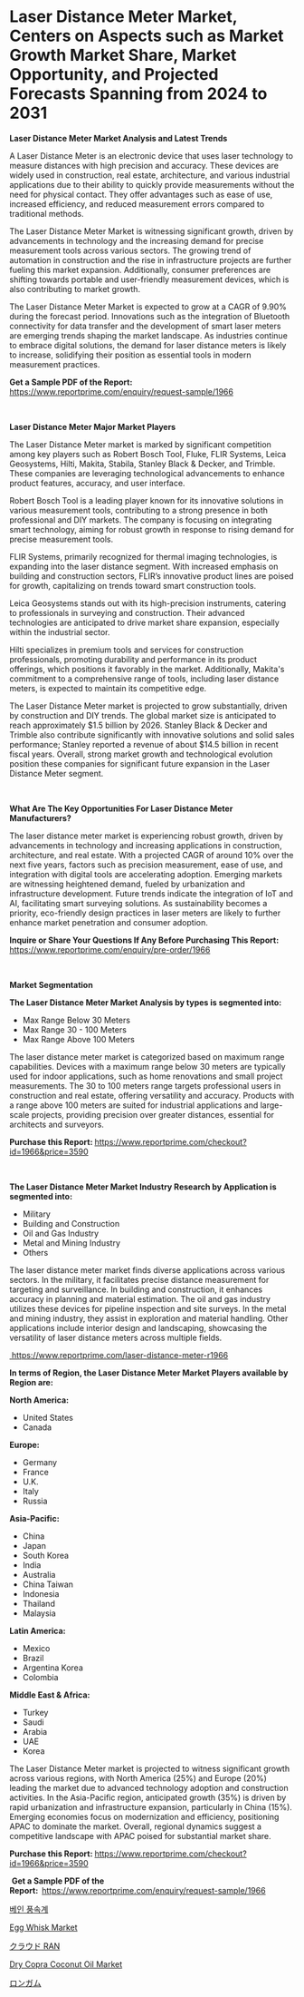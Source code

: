 <p><h1>Laser Distance Meter Market, Centers on Aspects such as Market Growth Market Share, Market Opportunity, and Projected Forecasts Spanning from 2024 to 2031</h1></p><p><strong>Laser Distance Meter Market Analysis and Latest Trends</strong></p>
<p><p>A Laser Distance Meter is an electronic device that uses laser technology to measure distances with high precision and accuracy. These devices are widely used in construction, real estate, architecture, and various industrial applications due to their ability to quickly provide measurements without the need for physical contact. They offer advantages such as ease of use, increased efficiency, and reduced measurement errors compared to traditional methods.</p><p>The Laser Distance Meter Market is witnessing significant growth, driven by advancements in technology and the increasing demand for precise measurement tools across various sectors. The growing trend of automation in construction and the rise in infrastructure projects are further fueling this market expansion. Additionally, consumer preferences are shifting towards portable and user-friendly measurement devices, which is also contributing to market growth. </p><p>The Laser Distance Meter Market is expected to grow at a CAGR of 9.90% during the forecast period. Innovations such as the integration of Bluetooth connectivity for data transfer and the development of smart laser meters are emerging trends shaping the market landscape. As industries continue to embrace digital solutions, the demand for laser distance meters is likely to increase, solidifying their position as essential tools in modern measurement practices.</p></p>
<p><strong>Get a Sample PDF of the Report:&nbsp;</strong> <a href="https://www.reportprime.com/enquiry/request-sample/1966">https://www.reportprime.com/enquiry/request-sample/1966</a></p>
<p>&nbsp;</p>
<p><strong>Laser Distance Meter Major Market Players</strong></p>
<p><p>The Laser Distance Meter market is marked by significant competition among key players such as Robert Bosch Tool, Fluke, FLIR Systems, Leica Geosystems, Hilti, Makita, Stabila, Stanley Black & Decker, and Trimble. These companies are leveraging technological advancements to enhance product features, accuracy, and user interface.</p><p>Robert Bosch Tool is a leading player known for its innovative solutions in various measurement tools, contributing to a strong presence in both professional and DIY markets. The company is focusing on integrating smart technology, aiming for robust growth in response to rising demand for precise measurement tools. </p><p>FLIR Systems, primarily recognized for thermal imaging technologies, is expanding into the laser distance segment. With increased emphasis on building and construction sectors, FLIR’s innovative product lines are poised for growth, capitalizing on trends toward smart construction tools.</p><p>Leica Geosystems stands out with its high-precision instruments, catering to professionals in surveying and construction. Their advanced technologies are anticipated to drive market share expansion, especially within the industrial sector.</p><p>Hilti specializes in premium tools and services for construction professionals, promoting durability and performance in its product offerings, which positions it favorably in the market. Additionally, Makita's commitment to a comprehensive range of tools, including laser distance meters, is expected to maintain its competitive edge.</p><p>The Laser Distance Meter market is projected to grow substantially, driven by construction and DIY trends. The global market size is anticipated to reach approximately $1.5 billion by 2026. Stanley Black & Decker and Trimble also contribute significantly with innovative solutions and solid sales performance; Stanley reported a revenue of about $14.5 billion in recent fiscal years. Overall, strong market growth and technological evolution position these companies for significant future expansion in the Laser Distance Meter segment.</p></p>
<p>&nbsp;</p>
<p><strong>What Are The Key Opportunities For Laser Distance Meter Manufacturers?</strong></p>
<p><p>The laser distance meter market is experiencing robust growth, driven by advancements in technology and increasing applications in construction, architecture, and real estate. With a projected CAGR of around 10% over the next five years, factors such as precision measurement, ease of use, and integration with digital tools are accelerating adoption. Emerging markets are witnessing heightened demand, fueled by urbanization and infrastructure development. Future trends indicate the integration of IoT and AI, facilitating smart surveying solutions. As sustainability becomes a priority, eco-friendly design practices in laser meters are likely to further enhance market penetration and consumer adoption.</p></p>
<p><strong>Inquire or Share Your Questions If Any Before Purchasing This Report:</strong> <a href="https://www.reportprime.com/enquiry/pre-order/1966">https://www.reportprime.com/enquiry/pre-order/1966</a></p>
<p>&nbsp;</p>
<p><strong>Market Segmentation</strong></p>
<p><strong>The Laser Distance Meter Market Analysis by types is segmented into:</strong></p>
<p><ul><li>Max Range Below 30 Meters</li><li>Max Range 30 - 100 Meters</li><li>Max Range Above 100 Meters</li></ul></p>
<p><p>The laser distance meter market is categorized based on maximum range capabilities. Devices with a maximum range below 30 meters are typically used for indoor applications, such as home renovations and small project measurements. The 30 to 100 meters range targets professional users in construction and real estate, offering versatility and accuracy. Products with a range above 100 meters are suited for industrial applications and large-scale projects, providing precision over greater distances, essential for architects and surveyors.</p></p>
<p><strong>Purchase this Report:&nbsp;</strong><a href="https://www.reportprime.com/checkout?id=1966&price=3590">https://www.reportprime.com/checkout?id=1966&price=3590</a></p>
<p>&nbsp;</p>
<p><strong>The Laser Distance Meter Market Industry Research by Application is segmented into:</strong></p>
<p><ul><li>Military</li><li>Building and Construction</li><li>Oil and Gas Industry</li><li>Metal and Mining Industry</li><li>Others</li></ul></p>
<p><p>The laser distance meter market finds diverse applications across various sectors. In the military, it facilitates precise distance measurement for targeting and surveillance. In building and construction, it enhances accuracy in planning and material estimation. The oil and gas industry utilizes these devices for pipeline inspection and site surveys. In the metal and mining industry, they assist in exploration and material handling. Other applications include interior design and landscaping, showcasing the versatility of laser distance meters across multiple fields.</p></p>
<p><a href="https://www.reportprime.com/laser-distance-meter-r1966">&nbsp;https://www.reportprime.com/laser-distance-meter-r1966</a></p>
<p><strong>In terms of Region, the Laser Distance Meter Market Players available by Region are:</strong></p>
<p>
    <p> <strong> North America: </strong>
        <ul>
            <li>United States</li>
            <li>Canada</li>
        </ul>
        </p> 
    <p> <strong> Europe: </strong>
        <ul>
            <li>Germany</li>
            <li>France</li>
            <li>U.K.</li>
            <li>Italy</li>
            <li>Russia</li>
        </ul>
        </p> 
    <p> <strong> Asia-Pacific: </strong>
        <ul>
            <li>China</li>
            <li>Japan</li>
            <li>South Korea</li>
            <li>India</li>
            <li>Australia</li>
            <li>China Taiwan</li>
            <li>Indonesia</li>
            <li>Thailand</li>
            <li>Malaysia</li>
        </ul>
        </p> 
    <p> <strong> Latin America: </strong>
        <ul>
            <li>Mexico</li>
            <li>Brazil</li>
            <li>Argentina Korea</li>
            <li>Colombia</li>
        </ul>
        </p> 
    <p> <strong> Middle East & Africa: </strong>
        <ul>
            <li>Turkey</li>
            <li>Saudi</li>
            <li>Arabia</li>
            <li>UAE</li>
            <li>Korea</li>
        </ul>
    </p>
    </p>
<p><p>The Laser Distance Meter market is projected to witness significant growth across various regions, with North America (25%) and Europe (20%) leading the market due to advanced technology adoption and construction activities. In the Asia-Pacific region, anticipated growth (35%) is driven by rapid urbanization and infrastructure expansion, particularly in China (15%). Emerging economies focus on modernization and efficiency, positioning APAC to dominate the market. Overall, regional dynamics suggest a competitive landscape with APAC poised for substantial market share.</p></p>
<p><strong>Purchase this Report: </strong><a href="https://www.reportprime.com/checkout?id=1966&price=3590">https://www.reportprime.com/checkout?id=1966&price=3590</a></p>
<p>&nbsp;<strong>Get a Sample PDF of the Report:&nbsp;&nbsp;</strong><a href="https://www.reportprime.com/enquiry/request-sample/1966">https://www.reportprime.com/enquiry/request-sample/1966</a></p>
<p><strong></strong></p>
<p><p><a href="https://medium.com/@daniedoyle89/%EA%B8%80%EB%A1%9C%EB%B2%8C-%EB%B2%A0%EC%9D%B8-%EC%95%84%EB%84%A4%EB%AA%A8%EB%AF%B8%ED%84%B0-%EC%8B%9C%EC%9E%A5-%EC%9D%91%EC%9A%A9-%EC%B5%9C%EC%A2%85-%EC%82%AC%EC%9A%A9-%EC%82%B0%EC%97%85-%EC%9C%A0%ED%98%95-%EC%9E%A5%EB%B9%84-%EB%B0%8F-%EC%A7%80%EC%97%AD%EC%97%90-%EB%8C%80%ED%95%9C-%EC%A7%91%EC%A4%91-%EB%B6%84%EC%84%9D-%EB%B0%8F-%EC%98%88%EC%B8%A1-2024-2031-599feb5bf45a">베인 풍속계</a></p><p><a href="https://www.linkedin.com/pulse/global-egg-whisk-market-size-expected-experience-cagr-64-through-yzo3f?trackingId=VW%2Fuu5PxSU2ZxaRBSj0uWg%3D%3D">Egg Whisk Market</a></p><p><a href="https://medium.com/@ryanmarc1930/%E3%82%AF%E3%83%A9%E3%82%A6%E3%83%89ran%E5%B8%82%E5%A0%B4%E3%81%AE%E6%A6%82%E8%A6%81-2024%E5%B9%B4%E3%81%8B%E3%82%892031%E5%B9%B4%E3%81%BE%E3%81%A7%E3%81%AE%E3%82%B0%E3%83%AD%E3%83%BC%E3%83%90%E3%83%AB%E5%B8%82%E5%A0%B4%E3%81%AE%E5%8B%95%E5%90%91%E3%81%A8%E5%B0%86%E6%9D%A5%E3%81%AE%E5%B1%95%E6%9C%9B-23dfdcc552f8">クラウド RAN</a></p><p><a href="https://medium.com/@dereodrews76856/dry-copra-coconut-oil-market-size-is-growing-at-cagr-of-4-2-a179140bb1be">Dry Copra Coconut Oil Market</a></p><p><a href="https://medium.com/@ryanmarc1930/%E3%82%B0%E3%83%AD%E3%83%BC%E3%83%90%E3%83%AB%E3%83%AD%E3%83%B3%E3%82%B0%E3%83%A0%E5%B8%82%E5%A0%B4%E3%81%AE%E5%8C%85%E6%8B%AC%E7%9A%84%E3%81%AA%E5%88%86%E6%9E%90-%E6%88%90%E9%95%B7%E5%8B%95%E5%90%91%E3%81%A8%E5%B8%82%E5%A0%B4%E4%BA%88%E6%B8%AC-2024%E5%B9%B4-2031%E5%B9%B4-7dbd1c6c5147">ロンガム</a></p></p>